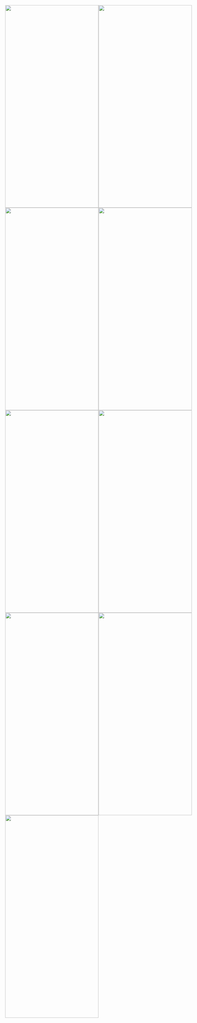 <div style="display: flex;">
  <img src="https://github.com/YagizTopaldemir/WeatherWise/assets/159691508/a0e76e78-7f30-423f-a675-00b2f3f2086a" width="300" height="650" alt="">
  <img src="https://github.com/YagizTopaldemir/WeatherWise/assets/159691508/819ab756-8bc1-4197-8531-5ca18275a789" width="300" height="650" alt="">

</div>

<div style="display: flex;">
  <img src="https://github.com/YagizTopaldemir/WeatherWise/assets/159691508/9d5de10b-8719-4439-a204-b6ca5046de36" width="300" height="650" alt="">
  <img src="https://github.com/YagizTopaldemir/WeatherWise/assets/159691508/442c6218-11f9-4306-8b82-3b69b166e4ce" width="300" height="650" alt="">

</div>

<div style="display: flex;">
  <img src="https://github.com/YagizTopaldemir/WeatherWise/assets/159691508/f5e1dc1a-64b0-4e39-9f16-ba7441218025" width="300" height="650" alt="">
  <img src="https://github.com/YagizTopaldemir/WeatherWise/assets/159691508/a4e0063b-c232-43f2-be56-d96076b27242" width="300" height="650" alt="">

</div>

<div style="display: flex;">
  <img src="https://github.com/YagizTopaldemir/WeatherWise/assets/159691508/dad70b97-774b-4b41-a208-f52af13dd0c1" width="300" height="650" alt="">
  <img src="https://github.com/YagizTopaldemir/WeatherWise/assets/159691508/0a72f3ec-1352-4ba8-86fe-96c89808e975" width="300" height="650" alt="">

</div>


<div style="display: flex;">
  <img src=" https://github.com/YagizTopaldemir/WeatherWise/assets/159691508/7adc087a-8d16-428f-b711-ed13e3a9abf3" width="300" height="650" alt="">

</div>




